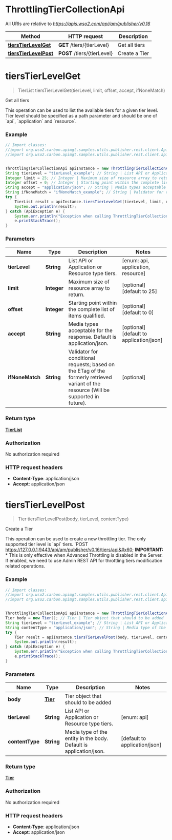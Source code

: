 # ThrottlingTierCollectionApi

All URIs are relative to *https://apis.wso2.com/api/am/publisher/v0.16*

Method | HTTP request | Description
------------- | ------------- | -------------
[**tiersTierLevelGet**](ThrottlingTierCollectionApi.md#tiersTierLevelGet) | **GET** /tiers/{tierLevel} | Get all tiers
[**tiersTierLevelPost**](ThrottlingTierCollectionApi.md#tiersTierLevelPost) | **POST** /tiers/{tierLevel} | Create a Tier


<a name="tiersTierLevelGet"></a>
# **tiersTierLevelGet**
> TierList tiersTierLevelGet(tierLevel, limit, offset, accept, ifNoneMatch)

Get all tiers

This operation can be used to list the available tiers for a given tier level. Tier level should be specified as a path parameter and should be one of &#x60;api&#x60;, &#x60;application&#x60; and &#x60;resource&#x60;. 

### Example
```java
// Import classes:
//import org.wso2.carbon.apimgt.samples.utils.publisher.rest.client.ApiException;
//import org.wso2.carbon.apimgt.samples.utils.publisher.rest.client.api.ThrottlingTierCollectionApi;


ThrottlingTierCollectionApi apiInstance = new ThrottlingTierCollectionApi();
String tierLevel = "tierLevel_example"; // String | List API or Application or Resource type tiers. 
Integer limit = 25; // Integer | Maximum size of resource array to return. 
Integer offset = 0; // Integer | Starting point within the complete list of items qualified. 
String accept = "application/json"; // String | Media types acceptable for the response. Default is application/json. 
String ifNoneMatch = "ifNoneMatch_example"; // String | Validator for conditional requests; based on the ETag of the formerly retrieved variant of the resource (Will be supported in future). 
try {
    TierList result = apiInstance.tiersTierLevelGet(tierLevel, limit, offset, accept, ifNoneMatch);
    System.out.println(result);
} catch (ApiException e) {
    System.err.println("Exception when calling ThrottlingTierCollectionApi#tiersTierLevelGet");
    e.printStackTrace();
}
```

### Parameters

Name | Type | Description  | Notes
------------- | ------------- | ------------- | -------------
 **tierLevel** | **String**| List API or Application or Resource type tiers.  | [enum: api, application, resource]
 **limit** | **Integer**| Maximum size of resource array to return.  | [optional] [default to 25]
 **offset** | **Integer**| Starting point within the complete list of items qualified.  | [optional] [default to 0]
 **accept** | **String**| Media types acceptable for the response. Default is application/json.  | [optional] [default to application/json]
 **ifNoneMatch** | **String**| Validator for conditional requests; based on the ETag of the formerly retrieved variant of the resource (Will be supported in future).  | [optional]

### Return type

[**TierList**](TierList.md)

### Authorization

No authorization required

### HTTP request headers

 - **Content-Type**: application/json
 - **Accept**: application/json

<a name="tiersTierLevelPost"></a>
# **tiersTierLevelPost**
> Tier tiersTierLevelPost(body, tierLevel, contentType)

Create a Tier

This operation can be used to create a new throttling tier. The only supported tier level is &#x60;api&#x60; tiers. &#x60;POST https://127.0.0.1:9443/api/am/publisher/v0.16/tiers/api&#x60;  **IMPORTANT:** * This is only effective when Advanced Throttling is disabled in the Server. If enabled, we need to use Admin REST API for throttling tiers modification related operations.

### Example
```java
// Import classes:
//import org.wso2.carbon.apimgt.samples.utils.publisher.rest.client.ApiException;
//import org.wso2.carbon.apimgt.samples.utils.publisher.rest.client.api.ThrottlingTierCollectionApi;


ThrottlingTierCollectionApi apiInstance = new ThrottlingTierCollectionApi();
Tier body = new Tier(); // Tier | Tier object that should to be added 
String tierLevel = "tierLevel_example"; // String | List API or Application or Resource type tiers. 
String contentType = "application/json"; // String | Media type of the entity in the body. Default is application/json. 
try {
    Tier result = apiInstance.tiersTierLevelPost(body, tierLevel, contentType);
    System.out.println(result);
} catch (ApiException e) {
    System.err.println("Exception when calling ThrottlingTierCollectionApi#tiersTierLevelPost");
    e.printStackTrace();
}
```

### Parameters

Name | Type | Description  | Notes
------------- | ------------- | ------------- | -------------
 **body** | [**Tier**](Tier.md)| Tier object that should to be added  |
 **tierLevel** | **String**| List API or Application or Resource type tiers.  | [enum: api]
 **contentType** | **String**| Media type of the entity in the body. Default is application/json.  | [default to application/json]

### Return type

[**Tier**](Tier.md)

### Authorization

No authorization required

### HTTP request headers

 - **Content-Type**: application/json
 - **Accept**: application/json


